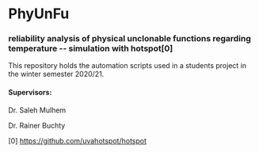 # PhyUnFu
### reliability analysis of physical unclonable functions regarding temperature -- simulation with hotspot[0]

This repository holds the automation scripts used in a students project in the winter semester 2020/21.



#### Supervisors: 

Dr. Saleh Mulhem

Dr. Rainer Buchty





[0] https://github.com/uvahotspot/hotspot